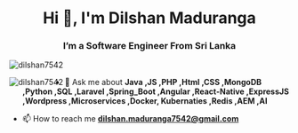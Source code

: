 <h1 align="center">Hi 👋, I'm Dilshan Maduranga</h1>

<h3 align="center">I’m a Software Engineer From Sri Lanka</h3>
<p align="left">
</p>
<p align="left"> <img src="https://komarev.com/ghpvc/?username=dilshan7542&label=Profile%20views&color=0e75b6&style=flat" alt="dilshan7542" /> </p>
<p><img align="left" src="https://github-readme-stats.vercel.app/api/top-langs?username=dilshan7542&show_icons=true&locale=en&layout=compact" alt="dilshan7542" /></p>

- 💬 Ask me about **Java ,JS ,PHP ,Html ,CSS ,MongoDB ,Python ,SQL ,Laravel ,Spring_Boot ,Angular ,React-Native ,ExpressJS ,Wordpress ,Microservices ,Docker, Kubernaties ,Redis ,AEM ,AI**

- 📫 How to reach me **dilshan.maduranga7542@gmail.com**


